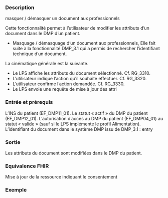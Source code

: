
### Description 

masquer / démasquer un document aux professionnels

Cette fonctionnalité permet à l’utilisateur de modifier les attributs d’un document dans le DMP d’un patient.

- Masquage / démasquage d’un document aux professionnels,
Elle fait suite à la fonctionnalité DMP_3.1 qui a permis de rechercher l’identifiant technique d’un document.

La cinématique générale est la suivante.

- Le LPS affiche les attributs du document sélectionné. Cf. RG_3310.
- L’utilisateur indique l’action qu’il souhaite effectuer. Cf. RG_3320.
- L’utilisateur confirme l’action demandée. Cf. RG_3330.
- Le LPS envoie une requête de mise à jour des attri

### Entrée et prérequis

L’INS du patient (EF_DMP11_01).
Le statut « actif » du DMP du patient (EF_DMP12_01).
L’autorisation d’accès au DMP du patient (EF_DMP04_01) au statut « valide » (sauf si le
LPS implémente le profil Alimentation).
L’identifiant du document dans le système DMP issu de DMP_3.1 : entry

### Sortie

Les attributs du document sont modifiées dans le DMP du patient.

### Equivalence FHIR

Mise à jour de la ressource indiquant le consentement

### Exemple